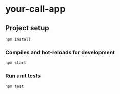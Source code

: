 # your-call-app

## Project setup

```
npm install
```

### Compiles and hot-reloads for development

```
npm start
```

### Run unit tests

```
npm test
```
